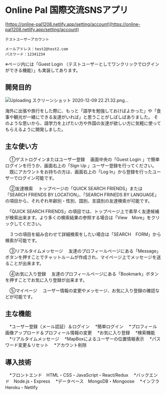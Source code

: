 # Online Pal 国際交流SNSアプリ
[https://online-pal1208.netlify.app/setting/account](https://online-pal1208.netlify.app/setting/account)



```
テストユーザーアカウント

メールアドレス：test2@test2.com
パスワード：12341234
```

※ページ内には「Guest Login （テストユーザーとしてワンクリックでログインができる機能）」も実装してあります。

## 開発目的
![Uploading スクリーンショット 2020-12-09 22.21.32.png…]()

海外に出張や旅行をした際に、もっと「語学を勉強しておけばよかった」や「食事や観光が一緒にできる友達がいれば」と思うことがしばしばありました。
そのような思いから、語学力を上げたい方や外国の友達が欲しい方に気軽に使ってもらえるように開発しました。

## 主な使い方

　①ゲストログインまたはユーザー登録
　画面中央の「Guest Login 」で簡単ログインを行うか、画面右上の「Sign Up 」ユーザー登録を行ってください。
　既にアカウントをお持ちの方は、画面右上の「Log In」から登録を行ったユーザーでログイン可能です。

　②友達検索
　トップページの「QUICK SEARCH FRIENDS」または「SEARCH FRIENDS BY LOCATION」、「SEARCH FRINEDS BY LANGUAGE」の項目から、それぞれ年齢別・性別、国別、言語別の友達検索が可能です。

　「QUICK SEARCH FRIENDS」の項目では、トップページ上で素早く友達候補が検索出来ます。より多くの検索結果の参照する場合は「View　More」をクリックしてください。

　３つの項目を組み合わせて詳細検索をしたい場合は「SEARCH　FORM」から検索が可能です。

　③リアルタイムメッセージ
　友達のプロフィールページにある「Message」ボタンを押すことでチャットルームが作成され、マイページ上でメッセージを送ることが出来ます。

　④お気に入り登録
　友達のプロフィールページにある「Bookmark」ボタンを押すことでお気に入り登録が出来ます。

　⑤マイページ
　ユーザー情報の変更やメッセージ、お気に入り登録の確認などが可能です。

## 主な機能

　*ユーザー登録（メール認証）＆ログイン
　*簡単ログイン
　*プロフィール画像アップロード＆プロフィール情報の変更
　*お気に入り登録
　*検索機能
　*リアルタイムメッセージ
　*MapBoxによるユーザーの位置情報表示
　*パスワード変更＆リセット
　*アカウント削除

## 導入技術

　*フロントエンド　HTML・CSS・JavaScript・React/Redux
　*バックエンド　Node.js・Express
　*データベース　MongoDB・Mongoose
　*インフラ　Heroku・Netlify
